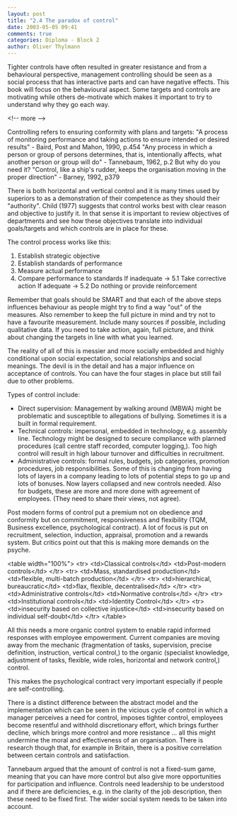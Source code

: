 ```yaml
---
layout: post
title: "2.4 The paradox of control"
date: 2003-05-05 09:41
comments: true
categories: Diploma - Block 2
author: Oliver Thylmann
---
```



Tighter controls have often resulted in greater resistance and from a behavioural perspective, management controlling should be seen as a social process that has interactive parts and can have negative effects. This book will focus on the behavioural aspect. Some targets and controls are motivating while others de-motivate which makes it important to try to understand why they go each way.


&lt;!-- more --&gt;


Controlling refers to ensuring conformity with plans and targets:
&quot;A process of monitoring performance and taking actions to ensure intended or desired results&quot; - Baird, Post and Mahon, 1990, p.454
&quot;Any process in which a person or group of persons determines, that is, intentionally affects, what another person or group will do&quot; - Tannebaum, 1962, p.2
But why do you need it?
&quot;Control, like a ship's rudder, keeps the organisation moving in the proper direction&quot; - Barney, 1992, p379

There is both horizontal and vertical control and it is many times used by superiors to as a demonstration of their competence as they should their &quot;authority&quot;. Child (1977) suggests that control works best with clear reason and objective to justify it. In that sense it is important to review objectives of departments and see how these objectives translate into individual goals/targets and which controls are in place for these.

The control process works like this:
1. Establish strategic objective
2. Establish standards of performance
3. Measure actual performance
4. Compare performance to standards 
If inadequate -&gt; 5.1 Take corrective action
If adequate -&gt; 5.2 Do nothing or provide reinforcement

Remember that goals should be SMART and that each of the above steps influences behaviour as people might try to find a way &quot;out&quot; of the measures. Also remember to keep the full picture in mind and try not to have a favourite measurement. Include many sources if possible, including qualitative data. If you need to take action, again, full picture, and think about changing the targets in line with what you learned.

The reality of all of this is messier and more socially embedded and highly conditional upon social expectation, social relationships and social meanings. The devil is in the detail and has a major influence on acceptance of controls. You can have the four stages in place but still fail due to other problems.

Types of control include:
- Direct supervision: Management by walking around (MBWA) might be problematic and susceptible to allegations of bullying. Sometimes it is a built in formal requirement.
- Technical controls: impersonal, embedded in technology, e.g. assembly line. Technology might be designed to secure compliance with planned procedures (call centre staff recorded, computer logging,). Too high control will result in high labour turnover and difficulties in recruitment. 
- Administrative controls: formal rules, budgets, job categories, promotion procedures, job responsibilities. Some of this is changing from having lots of layers in a company leading to lots of potential steps to go up and lots of bonuses. Now layers collapsed and new controls needed. Also for budgets, these are more and more done with agreement of employees. (They need to share their views, not agree).

Post modern forms of control put a premium not on obedience and conformity but on commitment, responsiveness and flexibility (TQM, Business excellence, psychological contract). A lot of focus is put on recruitment, selection, induction, appraisal, promotion and a rewards system. But critics point out that this is making more demands on the psyche.

&lt;table width=&quot;100%&quot;&gt;
&lt;tr&gt;
&lt;td&gt;Classical controls&lt;/td&gt;
&lt;td&gt;Post-modern controls&lt;/td&gt;
&lt;/tr&gt;
&lt;tr&gt;
&lt;td&gt;Mass, standardised production&lt;/td&gt;
&lt;td&gt;flexible, multi-batch production&lt;/td&gt;
&lt;/tr&gt;
&lt;tr&gt;
&lt;td&gt;hierarchical, bureaucratic&lt;/td&gt;
&lt;td&gt;flax, flexible, decentralised&lt;/td&gt;
&lt;/tr&gt;
&lt;tr&gt;
&lt;td&gt;Administrative controls&lt;/td&gt;
&lt;td&gt;Normative controls&lt;/td&gt;
&lt;/tr&gt;
&lt;tr&gt;
&lt;td&gt;Institutional controls&lt;/td&gt;
&lt;td&gt;Identity Control&lt;/td&gt;
&lt;/tr&gt;
&lt;tr&gt;
&lt;td&gt;insecurity based on collective injustice&lt;/td&gt;
&lt;td&gt;insecurity based on individual self-doubt&lt;/td&gt;
&lt;/tr&gt;
&lt;/table&gt;

All this needs a more organic control system to enable rapid informed responses with employee empowerment. Current companies are moving away from the mechanic (fragmentation of tasks, supervision, precise definition, instruction, vertical control,) to the organic (specialist knowledge, adjustment of tasks, flexible, wide roles, horizontal and network control,) control.

This makes the psychological contract very important especially if people are self-controlling. 

There is a distinct difference between the abstract model and the implementation which can be seen in the vicious cycle of control in which a manager perceives a need for control, imposes tighter control, employees become resentful and withhold discretionary effort, which brings further decline, which brings more control and more resistance ... all this might undermine the moral and effectiveness of an organisation. There is research though that, for example in Britain, there is a positive correlation between certain controls and satisfaction. 

Tannebaum argued that the amount of control is not a fixed-sum game, meaning that you can have more control but also give more opportunities for participation and influence. Controls need leadership to be understood and if there are deficiencies, e.g. in the clarity of the job description, then these need to be fixed first. The wider social system needs to be taken into account.


